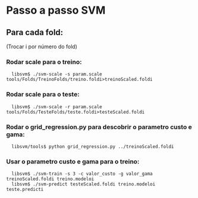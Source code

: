 # Passo a passo SVM

## Para cada fold:

(Trocar i por número do fold)

### Rodar scale para o treino:

```
  libsvm$ ./svm-scale -s param.scale tools/Folds/TreinoFolds/treino.foldi>treinoScaled.foldi
```

### Rodar scale para o teste:

```
  libsvm$ ./svm-scale -r param.scale tools/Folds/TesteFolds/teste.foldi>testeScaled.foldi
```

### Rodar o grid_regression.py para descobrir o parametro custo e gama:

```
  libsvm/tools$ python grid_regression.py ../treinoScaled.foldi
```

### Usar o parametro custo e gama para o treino:

```
  libsvm$ ./svm-train -s 3 -c valor_custo -g valor_gama treinoScaled.foldi treino.modeloi
  libsvm$ ./svm-predict testeScaled.foldi treino.modeloi teste.predicti
```
